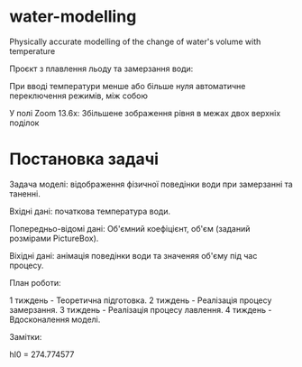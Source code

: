 # water-modelling
Physically accurate modelling of the change of water's volume with temperature

Проєкт з плавлення льоду та замерзання води:

При вводі температури менше або більше нуля автоматичне переключення режимів, між собою

У полі Zoom 13.6x:
Збільшене зображення рівня в межах двох верхніх поділок

# Постановка задачі

Задача моделі: відображення фізичної поведінки води при замерзанні та таненні.

Вхідні дані: початкова температура води.

Попередньо-відомі дані: Об'ємний коефіцієнт, об'єм (заданий розмірами PictureBox). 

Віхідні дані: анімація поведінки води та значеняя об'єму під час процесу.

План роботи:

1 тиждень - Теоретична підготовка.
2 тиждень - Реалізація процесу замерзання.
3 тиждень - Реалізація процесу лавлення.
4 тиждень - Вдосконалення моделі.

Замітки:

hI0 = 274.774577

